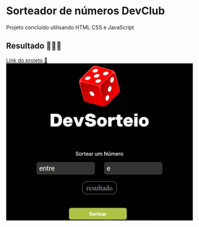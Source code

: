 <h1>
  Sorteador de números DevClub
</h1>
<p> Projeto concluído  utilisando  HTML CSS e JavaScript </p>
<h2>
  Resultado 🚀🚀🚀
</h2>
<a href=https://rafaelpdc.github.io/sorteador-de-numeros/>Link do projeto 🔗</a>
<img src= https://github.com/rafaelpdc/sorteador-de-numeros/blob/main/assets/dev-sorteio-img.PNG>
